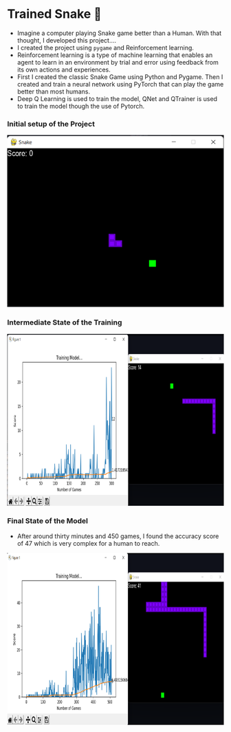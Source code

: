 # Trained Snake 🐍
- Imagine a computer playing Snake game better than a Human. With that thought, I developed this project....
- I created the project using `pygame` and Reinforcement learning.
- Reinforcement learning is a type of machine learning that enables an agent to learn in an environment by trial and error using feedback from its own actions and experiences.
- First I created the classic Snake Game using Python and Pygame. Then I created and train a neural network using PyTorch that can play the game better than most humans.
- Deep Q Learning is used to train the model, QNet and QTrainer is used to train the model though the use of Pytorch.

### Initial setup of the Project
<img src="assets/snake1.png" alt="Snake 1" style="height: 400px; width:800px;"/>

### Intermediate State of the Training
<img src="https://github.com/KharbandaBhavy/Trained-Snake/blob/079f8296d6cf458cea1b50d7bc505618900b2500/assets/snake2.png" alt="Snake 2" style="height: 400px; width:1000px;"/>

### Final State of the Model
- After around thirty minutes and 450 games, I found the accuracy score of 47 which is very complex for a human to reach.
<img src="https://github.com/KharbandaBhavy/Trained-Snake/blob/079f8296d6cf458cea1b50d7bc505618900b2500/assets/snake3.png" alt="Snake 3" style="height: 400px; width:1000px;"/>

